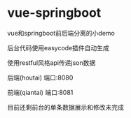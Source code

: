 # vue-springboot
vue和springboot前后端分离的小demo

后台代码使用easycode插件自动生成

使用restful风格api传递json数据

后端(houtai)  端口:8080

前端(qiantai)  端口:8081

目前还剩前台的单条数据展示和修改未完成